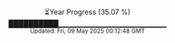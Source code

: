<p align="center">
⏳Year Progress (35.07 %)<br>
██████████▁▁▁▁▁▁▁▁▁▁▁▁▁▁▁▁▁▁▁▁ <br>
<sub>Updated: Fri, 09 May 2025 00:12:48 GMT</sub>
</p>

